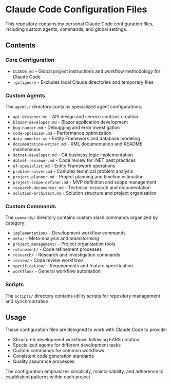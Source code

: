 # Claude Code Configuration Files

This repository contains my personal Claude Code configuration files, including custom agents, commands, and global settings.

## Contents

### Core Configuration
- `CLAUDE.md` - Global project instructions and workflow methodology for Claude Code
- `.gitignore` - Excludes local Claude directories and temporary files

### Custom Agents
The `agents/` directory contains specialized agent configurations:
- `api-designer.md` - API design and service contract creation
- `blazor-developer.md` - Blazor application development
- `bug-hunter.md` - Debugging and error investigation
- `code-optimizer.md` - Performance optimization
- `data-modeler.md` - Entity Framework and database modeling
- `documentation-writer.md` - XML documentation and README maintenance
- `dotnet-developer.md` - C# business logic implementation
- `dotnet-reviewer.md` - Code review for .NET best practices
- `ef-specialist.md` - Entity Framework operations
- `problem-solver.md` - Complex technical problem analysis
- `project-planner.md` - Project planning and timeline estimation
- `project-scope-definer.md` - MVP definition and scope management
- `research-documenter.md` - Technical research and documentation
- `solution-architect.md` - Solution structure and project organization

### Custom Commands
The `commands/` directory contains custom slash commands organized by category:
- `implementation/` - Development workflow commands
- `meta/` - Meta-analysis and brainstorming
- `project_management/` - Project organization tools
- `refinement/` - Code refinement processes
- `research/` - Research and investigation commands
- `review/` - Code review workflows
- `specification/` - Requirements and feature specification
- `workflow/` - General workflow automation

### Scripts
The `scripts/` directory contains utility scripts for repository management and synchronization.

## Usage

These configuration files are designed to work with Claude Code to provide:
- Structured development workflows following EARS notation
- Specialized agents for different development tasks
- Custom commands for common workflows
- Consistent code generation standards
- Quality assurance processes

The configuration emphasizes simplicity, maintainability, and adherence to established patterns within each project.
